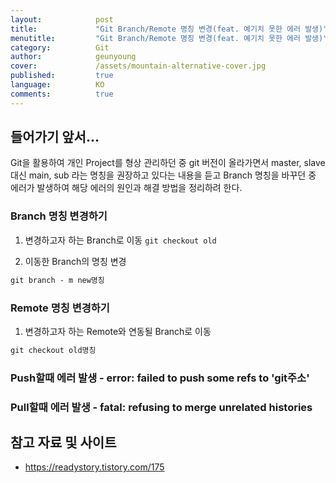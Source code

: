 ```yaml
---
layout:            post
title:             "Git Branch/Remote 명칭 변경(feat. 예기치 못한 에러 발생)"
menutitle:         "Git Branch/Remote 명칭 변경(feat. 예기치 못한 에러 발생)"
category:          Git
author:            geunyoung
cover:             /assets/mountain-alternative-cover.jpg
published:         true
language:          KO
comments:          true
---
```


## 들어가기 앞서...

 Git을 활용하여 개인 Project를 형상 관리하던 중 git 버전이 올라가면서 master, slave 대신 main, sub 라는 명칭을 권장하고 있다는 내용을 듣고 Branch 명칭을 바꾸던 중 에러가 발생하여 해당 에러의 원인과 해결 방법을 정리하려 한다.

### Branch 명칭 변경하기

  1) 변경하고자 하는 Branch로 이동
  `git checkout old`
  
  2) 이동한 Branch의 명칭 변경
  ```cmd
  git branch - m new명칭
  ``` 
  
### Remote 명칭 변경하기
   
  1) 변경하고자 하는 Remote와 연동될 Branch로 이동
  ```cmd
  git checkout old명칭
  ```
### Push할때 에러 발생 - error: failed to push some refs to 'git주소'

### Pull할때 에러 발생 - fatal: refusing to merge unrelated histories



## 참고 자료 및 사이트
- https://readystory.tistory.com/175